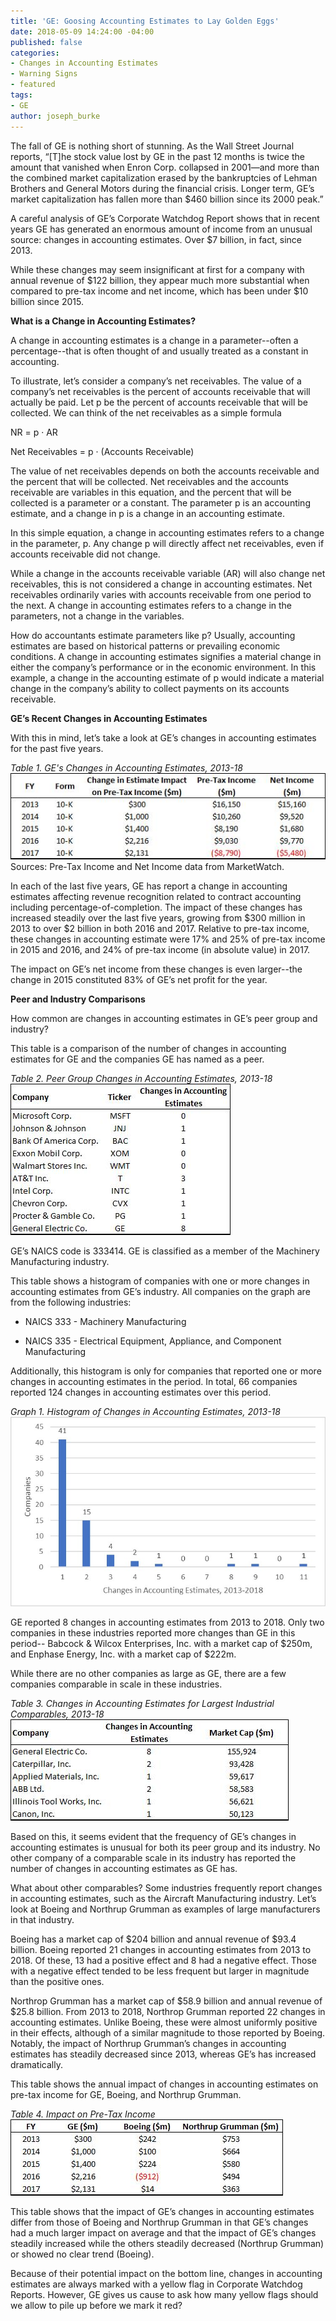 ```yaml
---
title: 'GE: Goosing Accounting Estimates to Lay Golden Eggs'
date: 2018-05-09 14:24:00 -04:00
published: false
categories:
- Changes in Accounting Estimates
- Warning Signs
- featured
tags:
- GE
author: joseph_burke
---
```


The fall of GE is nothing short of stunning. As the Wall Street Journal reports, “\[T\]he stock value lost by GE in the past 12 months is twice the amount that vanished when Enron Corp. collapsed in 2001—and more than the combined market capitalization erased by the bankruptcies of Lehman Brothers and General Motors during the financial crisis. Longer term, GE’s market capitalization has fallen more than $460 billion since its 2000 peak.”

A careful analysis of GE’s Corporate Watchdog Report shows that in recent years GE has generated an enormous amount of income from an unusual source: changes in accounting estimates. Over $7 billion, in fact, since 2013.

While these changes may seem insignificant at first for a company with annual revenue of $122 billion, they appear much more substantial when compared to pre-tax income and net income, which has been under $10 billion since 2015.

**What is a Change in Accounting Estimates?**

A change in accounting estimates is a change in a parameter--often a percentage--that is often thought of and usually treated as a constant in accounting.

To illustrate, let’s consider a company’s net receivables. The value of a company’s net receivables is the percent of accounts receivable that will actually be paid. Let p be the percent of accounts receivable that will be collected. We can think of the net receivables as a simple formula

NR = p · AR

Net Receivables = p · (Accounts Receivable)

The value of net receivables depends on both the accounts receivable and the percent that will be collected. Net receivables and the accounts receivable are variables in this equation, and the percent that will be collected is a parameter or a constant. The parameter p is an accounting estimate, and a change in p is a change in an accounting estimate.

In this simple equation, a change in accounting estimates refers to a change in the parameter, p. Any change p will directly affect net receivables, even if accounts receivable did not change.

While a change in the accounts receivable variable (AR) will also change net receivables, this is not considered a change in accounting estimates. Net receivables ordinarily varies with accounts receivable from one period to the next. A change in accounting estimates refers to a change in the parameters, not a change in the variables.

How do accountants estimate parameters like p? Usually, accounting estimates are based on historical patterns or prevailing economic conditions. A change in accounting estimates signifies a material change in either the company’s performance or in the economic environment. In this example, a change in the accounting estimate of p would indicate a material change in the company’s ability to collect payments on its accounts receivable.

**GE’s Recent Changes in Accounting Estimates**

With this in mind, let’s take a look at GE’s changes in accounting estimates for the past five years.

*Table 1. GE's Changes in Accounting Estimates, 2013-18*
![GE Table 1.jpg](/uploads/GE%20Table%201.jpg)
Sources: Pre-Tax Income and Net Income data from MarketWatch.

In each of the last five years, GE has report a change in accounting estimates affecting revenue recognition related to contract accounting including percentage-of-completion.
The impact of these changes has increased steadily over the last five years, growing from $300 million in 2013 to over $2 billion in both 2016 and 2017. Relative to pre-tax income, these changes in accounting estimate were 17% and 25% of pre-tax income in 2015 and 2016, and 24% of pre-tax income (in absolute value) in 2017.

The impact on GE’s net income from these changes is even larger--the change in 2015 constituted 83% of GE’s net profit for the year.

**Peer and Industry Comparisons**

How common are changes in accounting estimates in GE’s peer group and industry?

This table is a comparison of the number of changes in accounting estimates for GE and the companies GE has named as a peer.

*Table 2. Peer Group Changes in Accounting Estimates, 2013-18*
![GE Table 2.jpg](/uploads/GE%20Table%202.jpg)

GE’s NAICS code is 333414. GE is classified as a member of the Machinery Manufacturing industry.

This table shows a histogram of companies with one or more changes in accounting estimates from GE’s industry. All companies on the graph are from the following industries:

* NAICS 333 - Machinery Manufacturing

* NAICS 335 - Electrical Equipment, Appliance, and Component Manufacturing

Additionally, this histogram is only for companies that reported one or more changes in accounting estimates in the period. In total, 66 companies reported 124 changes in accounting estimates over this period.

*Graph 1. Histogram of Changes in Accounting Estimates, 2013-18*
![GE Graph.jpg](/uploads/GE%20Graph.jpg)

GE reported 8 changes in accounting estimates from 2013 to 2018. Only two companies in these industries reported more changes than GE in this period-- Babcock & Wilcox Enterprises, Inc. with a market cap of $250m, and Enphase Energy, Inc. with a market cap of $222m.

While there are no other companies as large as GE, there are a few companies comparable in scale in these industries.

*Table 3. Changes in Accounting Estimates for Largest Industrial Comparables, 2013-18*
![GE Table 3.jpg](/uploads/GE%20Table%203.jpg)

Based on this, it seems evident that the frequency of GE’s changes in accounting estimates is unusual for both its peer group and its industry. No other company of a comparable scale in its industry has reported the number of changes in accounting estimates as GE has.

What about other comparables? Some industries frequently report changes in accounting estimates, such as the Aircraft Manufacturing industry. Let’s look at Boeing and Northrup Grumman as examples of large manufacturers in that industry.

Boeing has a market cap of $204 billion and annual revenue of $93.4 billion. Boeing reported 21 changes in accounting estimates from 2013 to 2018. Of these, 13 had a positive effect and 8 had a negative effect. Those with a negative effect tended to be less frequent but larger in magnitude than the positive ones.

Northrop Grumman has a market cap of $58.9 billion and annual revenue of $25.8 billion. From 2013 to 2018, Northrop Grumman reported 22 changes in accounting estimates. Unlike Boeing, these were almost uniformly positive in their effects, although of a similar magnitude to those reported by Boeing. Notably, the impact of Northrup Grumman’s changes in accounting estimates has steadily decreased since 2013, whereas GE’s has increased dramatically.

This table shows the annual impact of changes in accounting estimates on pre-tax income for GE, Boeing, and Northrup Grumman.

*Table 4. Impact on Pre-Tax Income*
![GE Table 4.jpg](/uploads/GE%20Table%204.jpg)

This table shows that the impact of GE’s changes in accounting estimates differ from those of Boeing and Northrup Grumman in that GE’s changes had a much larger impact on average and that the impact of GE’s changes steadily increased while the others steadily decreased (Northrup Grumman) or showed no clear trend (Boeing).

Because of their potential impact on the bottom line, changes in accounting estimates are always marked with a yellow flag in Corporate Watchdog Reports. However, GE gives us cause to ask how many yellow flags should we allow to pile up before we mark it red?